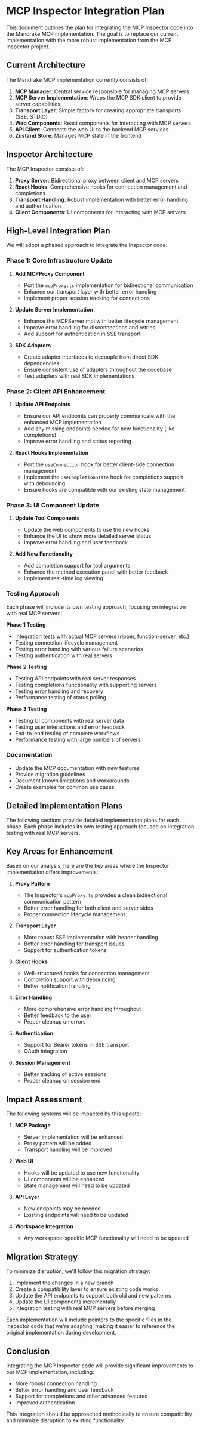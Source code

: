 # MCP Inspector Integration Plan

This document outlines the plan for integrating the MCP Inspector code into the Mandrake MCP implementation. The goal is to replace our current implementation with the more robust implementation from the MCP Inspector project.

## Current Architecture

The Mandrake MCP implementation currently consists of:

1. **MCP Manager**: Central service responsible for managing MCP servers
2. **MCP Server Implementation**: Wraps the MCP SDK client to provide server capabilities
3. **Transport Layer**: Simple factory for creating appropriate transports (SSE, STDIO)
4. **Web Components**: React components for interacting with MCP servers
5. **API Client**: Connects the web UI to the backend MCP services
6. **Zustand Store**: Manages MCP state in the frontend

## Inspector Architecture

The MCP Inspector consists of:

1. **Proxy Server**: Bidirectional proxy between client and MCP servers
2. **React Hooks**: Comprehensive hooks for connection management and completions
3. **Transport Handling**: Robust implementation with better error handling and authentication
4. **Client Components**: UI components for interacting with MCP servers

## High-Level Integration Plan

We will adopt a phased approach to integrate the Inspector code:

### Phase 1: Core Infrastructure Update

1. **Add MCPProxy Component**
   - Port the `mcpProxy.ts` implementation for bidirectional communication
   - Enhance our transport layer with better error handling
   - Implement proper session tracking for connections

2. **Update Server Implementation**
   - Enhance the MCPServerImpl with better lifecycle management
   - Improve error handling for disconnections and retries
   - Add support for authentication in SSE transport

3. **SDK Adapters**
   - Create adapter interfaces to decouple from direct SDK dependencies
   - Ensure consistent use of adapters throughout the codebase
   - Test adapters with real SDK implementations

### Phase 2: Client API Enhancement

1. **Update API Endpoints**
   - Ensure our API endpoints can properly communicate with the enhanced MCP implementation
   - Add any missing endpoints needed for new functionality (like completions)
   - Improve error handling and status reporting

2. **React Hooks Implementation**
   - Port the `useConnection` hook for better client-side connection management
   - Implement the `useCompletionState` hook for completions support with debouncing
   - Ensure hooks are compatible with our existing state management

### Phase 3: UI Component Update

1. **Update Tool Components**
   - Update the web components to use the new hooks
   - Enhance the UI to show more detailed server status
   - Improve error handling and user feedback

2. **Add New Functionality**
   - Add completion support for tool arguments
   - Enhance the method execution panel with better feedback
   - Implement real-time log viewing

### Testing Approach

Each phase will include its own testing approach, focusing on integration with real MCP servers:

**Phase 1 Testing**

- Integration tests with actual MCP servers (ripper, function-server, etc.)
- Testing connection lifecycle management
- Testing error handling with various failure scenarios
- Testing authentication with real servers

**Phase 2 Testing**

- Testing API endpoints with real server responses
- Testing completions functionality with supporting servers
- Testing error handling and recovery
- Performance testing of status polling

**Phase 3 Testing**

- Testing UI components with real server data
- Testing user interactions and error feedback
- End-to-end testing of complete workflows
- Performance testing with large numbers of servers

### Documentation

- Update the MCP documentation with new features
- Provide migration guidelines
- Document known limitations and workarounds
- Create examples for common use cases

## Detailed Implementation Plans

The following sections provide detailed implementation plans for each phase. Each phase includes its own testing approach focused on integration testing with real MCP servers.

## Key Areas for Enhancement

Based on our analysis, here are the key areas where the Inspector implementation offers improvements:

1. **Proxy Pattern**
   - The Inspector's `mcpProxy.ts` provides a clean bidirectional communication pattern
   - Better error handling for both client and server sides
   - Proper connection lifecycle management

2. **Transport Layer**
   - More robust SSE implementation with header handling
   - Better error handling for transport issues
   - Support for authentication tokens

3. **Client Hooks**
   - Well-structured hooks for connection management
   - Completion support with debouncing
   - Better notification handling

4. **Error Handling**
   - More comprehensive error handling throughout
   - Better feedback to the user
   - Proper cleanup on errors

5. **Authentication**
   - Support for Bearer tokens in SSE transport
   - OAuth integration

6. **Session Management**
   - Better tracking of active sessions
   - Proper cleanup on session end

## Impact Assessment

The following systems will be impacted by this update:

1. **MCP Package**
   - Server implementation will be enhanced
   - Proxy pattern will be added
   - Transport handling will be improved

2. **Web UI**
   - Hooks will be updated to use new functionality
   - UI components will be enhanced
   - State management will need to be updated

3. **API Layer**
   - New endpoints may be needed
   - Existing endpoints will need to be updated

4. **Workspace Integration**
   - Any workspace-specific MCP functionality will need to be updated

## Migration Strategy

To minimize disruption, we'll follow this migration strategy:

1. Implement the changes in a new branch
2. Create a compatibility layer to ensure existing code works
3. Update the API endpoints to support both old and new patterns
4. Update the UI components incrementally
5. Integration testing with real MCP servers before merging

Each implementation will include pointers to the specific files in the inspector code that we're adapting, making it easier to reference the original implementation during development.

## Conclusion

Integrating the MCP Inspector code will provide significant improvements to our MCP implementation, including:

- More robust connection handling
- Better error handling and user feedback
- Support for completions and other advanced features
- Improved authentication

This integration should be approached methodically to ensure compatibility and minimize disruption to existing functionality.
